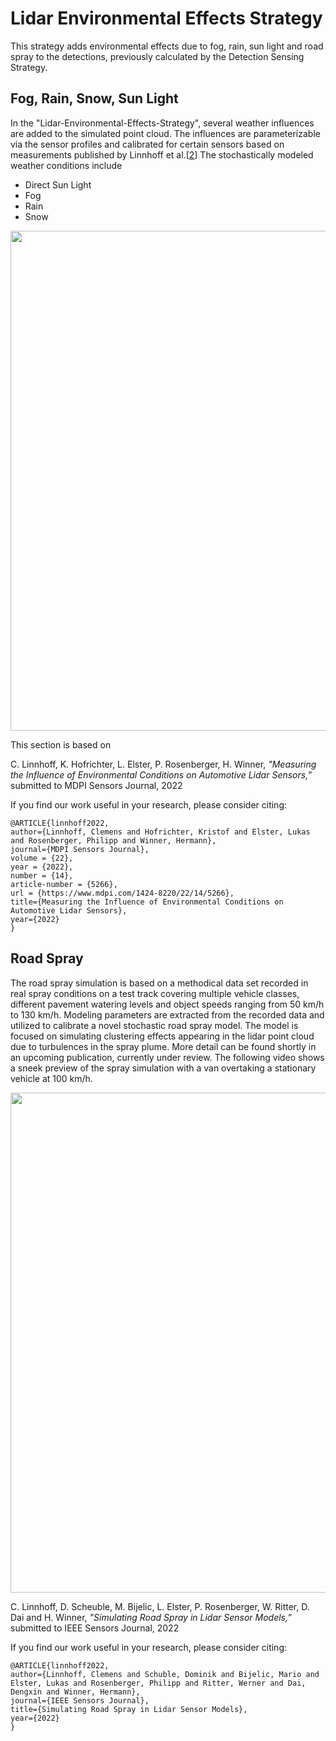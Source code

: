 # Lidar Environmental Effects Strategy

This strategy adds environmental effects due to fog, rain, sun light and road spray to the detections, previously calculated by the Detection Sensing Strategy.

## Fog, Rain, Snow, Sun Light

In the "Lidar-Environmental-Effects-Strategy", several weather influences are added to the simulated point cloud.
The influences are parameterizable via the sensor profiles and calibrated for certain sensors based on measurements published by Linnhoff et al.[[2](#Linnhoff2022)</sup>]
The stochastically modeled weather conditions include
- Direct Sun Light
- Fog
- Rain
- Snow

<img src="https://gitlab.com/tuda-fzd/perception-sensor-modeling/reflection-based-lidar-object-model/uploads/dc9a1de25d433eb4ec0b68c725ec15b8/lidarModelRain.gif" width="800" />

This section is based on

C. Linnhoff, K. Hofrichter, L. Elster, P. Rosenberger, H. Winner, *"Measuring the Influence of Environmental Conditions on Automotive Lidar Sensors,”* submitted to MDPI Sensors Journal, 2022

If you find our work useful in your research, please consider citing:

```
@ARTICLE{linnhoff2022,
author={Linnhoff, Clemens and Hofrichter, Kristof and Elster, Lukas and Rosenberger, Philipp and Winner, Hermann},
journal={MDPI Sensors Journal},
volume = {22},
year = {2022},
number = {14},
article-number = {5266},
url = {https://www.mdpi.com/1424-8220/22/14/5266},
title={Measuring the Influence of Environmental Conditions on Automotive Lidar Sensors},
year={2022}
}
```

## Road Spray

The road spray simulation is based on a methodical data set recorded in real spray conditions on a test track covering multiple vehicle classes, different pavement watering levels and object speeds ranging from 50 km/h to 130 km/h. Modeling parameters are extracted from the recorded data and utilized to calibrate a novel stochastic road spray model. The model is focused on simulating clustering effects appearing in the lidar point cloud due to turbulences in the spray plume. More detail can be found shortly in an upcoming publication, currently under review. The following video shows a sneek preview of the spray simulation with a van overtaking a stationary vehicle at 100 km/h.

<img src="https://gitlab.com/tuda-fzd/perception-sensor-modeling/reflection-based-lidar-object-model/uploads/163b40eee2d73c63dd8acb9b1c5d5a33/Spray.gif" width="800" />

C. Linnhoff, D. Scheuble, M. Bijelic, L. Elster, P. Rosenberger, W. Ritter, D. Dai and H. Winner, *"Simulating Road Spray in Lidar Sensor Models,”* submitted to IEEE Sensors Journal, 2022

If you find our work useful in your research, please consider citing:

```
@ARTICLE{linnhoff2022,
author={Linnhoff, Clemens and Schuble, Dominik and Bijelic, Mario and Elster, Lukas and Rosenberger, Philipp and Ritter, Werner and Dai, Dengxin and Winner, Hermann},
journal={IEEE Sensors Journal},
title={Simulating Road Spray in Lidar Sensor Models},
year={2022}
}
```
